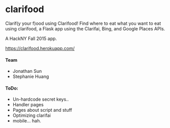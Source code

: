 # clarifood
Clarif(y your f)ood using Clarifood! Find where to eat what you want to eat using clarifood, a Flask app using the Clarifai, Bing, and Google Places APIs.

A HackNY Fall 2015 app.


https://clarifood.herokuapp.com/



#### Team
 - Jonathan Sun
 - Stephanie Huang

 

#### ToDo:
 - Un-hardcode secret keys..
 - Handler pages
 - Pages about script and stuff
 - Optimizing clarifai
 - mobile... hah.
